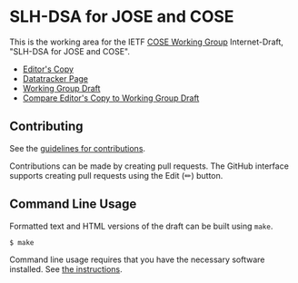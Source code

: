 # SLH-DSA for JOSE and COSE

This is the working area for the IETF [COSE Working Group](https://datatracker.ietf.org/wg/cose/documents/) Internet-Draft, "SLH-DSA for JOSE and COSE".

* [Editor's Copy](https://cose-wg.github.io/draft-ietf-cose-sphincs-plus/#go.draft-ietf-cose-sphincs-plus.html)
* [Datatracker Page](https://datatracker.ietf.org/doc/draft-ietf-cose-sphincs-plus)
* [Working Group Draft](https://datatracker.ietf.org/doc/html/draft-ietf-cose-sphincs-plus)
* [Compare Editor's Copy to Working Group Draft](https://cose-wg.github.io/draft-ietf-cose-sphincs-plus/#go.draft-ietf-cose-sphincs-plus.diff)


## Contributing

See the
[guidelines for contributions](https://github.com/cose-wg/draft-ietf-cose-sphincs-plus/blob/main/CONTRIBUTING.md).

Contributions can be made by creating pull requests.
The GitHub interface supports creating pull requests using the Edit (✏) button.


## Command Line Usage

Formatted text and HTML versions of the draft can be built using `make`.

```sh
$ make
```

Command line usage requires that you have the necessary software installed.  See
[the instructions](https://github.com/martinthomson/i-d-template/blob/main/doc/SETUP.md).

